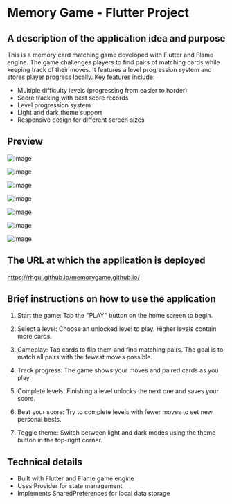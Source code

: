 # Memory Game - Flutter Project

## A description of the application idea and purpose

This is a memory card matching game developed with Flutter and Flame engine. The game challenges players to find pairs of matching cards while keeping track of their moves. It features a level progression system and stores player progress locally. Key features include:

- Multiple difficulty levels (progressing from easier to harder)
- Score tracking with best score records
- Level progression system
- Light and dark theme support
- Responsive design for different screen sizes

## Preview

![image](https://github.com/user-attachments/assets/242f2ee5-c7c1-40e4-be6c-0ecad2c59e8c)

![image](https://github.com/user-attachments/assets/f3002faa-3518-4c94-bac6-205e30fb2218)

![image](https://github.com/user-attachments/assets/580dbc0b-7eff-4167-89f1-5e22d2e1a9b8)

![image](https://github.com/user-attachments/assets/d968acbd-53f8-4d42-ac70-da9c7c70b768)

![image](https://github.com/user-attachments/assets/76328894-9314-438b-94a9-011838ca4aaf)

![image](https://github.com/user-attachments/assets/e5f5c96e-fa28-4f30-a4e2-a30c22dcead1)

![image](https://github.com/user-attachments/assets/dd48a059-d922-4667-bba7-54cf12299b85)

## The URL at which the application is deployed

https://rhgui.github.io/memorygame.github.io/

## Brief instructions on how to use the application

1. Start the game: Tap the "PLAY" button on the home screen to begin.

2. Select a level: Choose an unlocked level to play. Higher levels contain more cards.

3. Gameplay: Tap cards to flip them and find matching pairs. The goal is to match all pairs with the fewest moves possible.

4. Track progress: The game shows your moves and paired cards as you play.

5. Complete levels: Finishing a level unlocks the next one and saves your score.

6. Beat your score: Try to complete levels with fewer moves to set new personal bests.

7. Toggle theme: Switch between light and dark modes using the theme button in the top-right corner.

## Technical details

- Built with Flutter and Flame game engine
- Uses Provider for state management
- Implements SharedPreferences for local data storage
